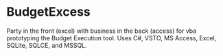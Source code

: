 # BudgetExcess
Party in the front (excel) with business in the back (access) for vba prototyping the Budget Execution tool.  Uses C#, VSTO, MS Access, Excel, SQLite, SQLCE, and MSSQL. 
